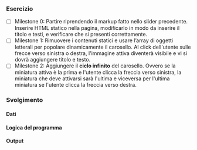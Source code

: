 ### Esercizio
- [ ] Milestone 0:
Partire riprendendo il markup fatto nello slider precedente. Inserire HTML statico nella pagina, modificarlo in modo da inserire il titolo e testi, e verificare che si presenti correttamente.
- [ ] Milestone 1:
Rimuovere i contenuti statici e usare l’array di oggetti letterali per popolare dinamicamente il carosello.
Al click dell'utente sulle frecce verso sinistra o destra, l'immagine attiva diventerà visibile e vi si dovrà aggiungere titolo e testo.
- [ ] Milestone 2:
Aggiungere il **ciclo infinito** del carosello. Ovvero se la miniatura attiva è la prima e l'utente clicca la freccia verso sinistra, la miniatura che deve attivarsi sarà l'ultima e viceversa per l'ultima miniatura se l'utente clicca la freccia verso destra.

### Svolgimento

#### Dati

#### Logica del programma

#### Output